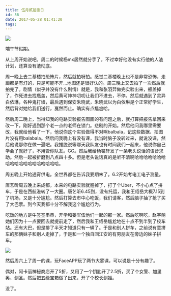 ```yaml
---
title: 伍月贰拾捌日
id: 56
date: 2017-05-28 01:41:20
tags:
---
```

![](http://eremite-1252628011.cossh.myqcloud.com/wp-content/uploads/2017/05/5476094520170507182451099.jpg)

端午节假期。

从上周开始说吧。周二的时候杨mx居然就分手了，不过幸好他没有实行他的人渣计划，还算没有渣彻底。

周一晚上去二基楼拍恐怖片，然后就拍呀拍。感觉二基楼晚上也不是非常恐怖，走廊都是有灯的，只是可能不开...地图还是很好认的。周三晚上又去拍了一次然后就拍完了。剧情（似乎并没有什么剧情）就是，我和张羽羿做完实验出来，瓶盖掉了，作死进去找瓶盖，然后黄可神神叨叨让我们不进去，不停。然后就遇到了灵异白依琳，各种鬼打墙，最后遇到保安朱晓武，朱晓武以为白依琳是个正常好学生，然后背对她给我们送行，戛然而止。确实有点尴尬哈。

然后周二晚上，当得知我的电路实验报告图画的有问题之后，就打算把报告拿回来改一下，刚好遇到那个老一点的老师在锁门。悲剧的开始。然后他问我哪里需要改，我就给他看了一下，他说你这个实验做得不对啊balbala，记这些数据、拍图片没有用balabala。然后问我晚上有没有课，我当时脑子没转过来，就说没课，然后他说那你在做一遍吧。我推脱说等哪天我队友也有时间我们一起来，他说你自己学会了就好了，不用管你队友。GG。然后我给杨铭轩发了一条老头说话的语音求助。然后一起被折磨到八点四十多。但是老头说话真的是听不清啊哈哈哈哈哈哈哈哈哈哈哈哈哈哈哈哈哈哈哈。

周五晚上开始通宵供电。全世界都在告诉我要期末了。6.2开始考电工电子测量。

唐艺昕周五晚上来成都，本来的电路实验就翘掉了，打了个Uber，不小心点了拼车，于是在西航港转了一大圈。唐艺昕6.45到，没有托运，我和王绍岳大概7.15到了机场，又是十分尴尬。然后打算去市中心吃饭，我们请客，然后脑子抽了抢了买了大巴票。到今天我都十分不解我这个尴尬行为。

吃饭的地方是牛签签串串，开学和姜军伍他们一起的那一家。然后吃啊吃，赵宇萌她们因为十一点要回去就提前走了，然后我和王绍岳尴尬地在十点不到半到了校车站。还有大巴，但是排了半天才知道只有一辆了。于是和别人拼车，之前说有意拼车的那俩妹子和别人走掉了，于是和一个独自回江安的有男朋友在旁边的妹子拼车。

![](http://eremite-1252628011.cossh.myqcloud.com/wp-content/uploads/2017/05/psb.jpg)

然后周六上了周一的课，玩FaceAPP玩了两节大雾课，可以说是十分有趣了。

偶对，阿卡丽神秘商店开了5折，又用了一个钥匙开了2.5折，买了个女警、加里奥、剑圣。然后把五级宝箱做了出来，开了个校长剑姬。

没了。

